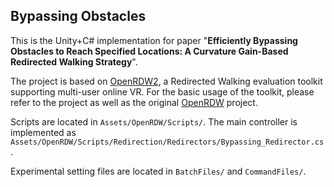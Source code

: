 ## Bypassing Obstacles

This is the Unity+C# implementation for paper "**Efficiently Bypassing Obstacles to Reach Specified Locations: A Curvature Gain-Based Redirected Walking Strategy**".

The project is based on [OpenRDW2](https://github.com/omegafantasy/OpenRDW2), a Redirected Walking evaluation toolkit supporting multi-user online VR. For the basic usage of the toolkit, please refer to the project as well as the original [OpenRDW](https://github.com/yaoling1997/OpenRDW) project.

Scripts are located in `Assets/OpenRDW/Scripts/`. The main controller is implemented as `Assets/OpenRDW/Scripts/Redirection/Redirectors/Bypassing_Redirector.cs`.

Experimental setting files are located in `BatchFiles/` and `CommandFiles/`.

















































